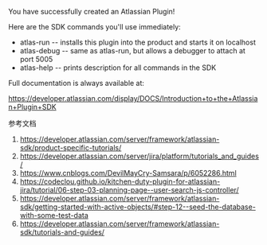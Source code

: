 You have successfully created an Atlassian Plugin!

Here are the SDK commands you'll use immediately:

* atlas-run   -- installs this plugin into the product and starts it on localhost
* atlas-debug -- same as atlas-run, but allows a debugger to attach at port 5005
* atlas-help  -- prints description for all commands in the SDK

Full documentation is always available at:

https://developer.atlassian.com/display/DOCS/Introduction+to+the+Atlassian+Plugin+SDK



参考文档
1. https://developer.atlassian.com/server/framework/atlassian-sdk/product-specific-tutorials/
2. https://developer.atlassian.com/server/jira/platform/tutorials_and_guides/
3. https://www.cnblogs.com/DevilMayCry-Samsara/p/6052286.html
4. https://codeclou.github.io/kitchen-duty-plugin-for-atlassian-jira/tutorial/06-step-03-planning-page--user-search-js-controller/
5. https://developer.atlassian.com/server/framework/atlassian-sdk/getting-started-with-active-objects/#step-12--seed-the-database-with-some-test-data
6. https://developer.atlassian.com/server/framework/atlassian-sdk/tutorials-and-guides/
